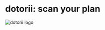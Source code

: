 # dotorii: scan your plan

![dotorii logo](https://github.com/LucasL53/dotorii/assets/57372991/604097e2-6f4e-4ec8-b9b3-dfba77634b50)
